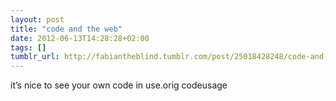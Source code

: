```yaml
---
layout: post
title: "code and the web"
date: 2012-06-13T14:28:28+02:00
tags: []
tumblr_url: http://fabiantheblind.tumblr.com/post/25018428248/code-and-the-web
---
```

it’s nice to see your own code in use.orig codeusage
